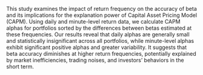 This study examines the impact of return frequency on the accuracy of beta and its implications for the explanation power of Capital Asset Pricing Model (CAPM). Using daily and minute-level return data, we calculate CAPM alphas for portfolios sorted by the differences between betas estimated at these frequencies. Our results reveal that daily alphas are generally small and statistically insignificant across all portfolios, while minute-level alphas exhibit significant positive alphas and greater variability. It suggests that beta accuracy diminishes at higher return frequencies, potentially explained by market inefficiencies, trading noises, and investors’ behaviors in the short term. 
